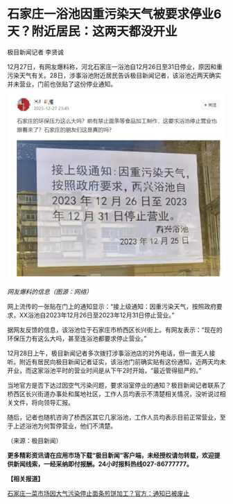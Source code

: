 # 石家庄一浴池因重污染天气被要求停业6天？附近居民：这两天都没开业

极目新闻记者 李贤诚

12月27日，有网友爆料称，河北石家庄一浴池自12月26日至31日停业，原因和重污染天气有关。28日，涉事浴池附近居民告诉极目新闻记者，该浴池近两天确实并未营业，门前也张贴了这份停业通知。

![143c996addbcad11ea0df3c2ba5bcfaa.jpg](./石家庄一浴池因重污染天气被要求停业6天附近居民这两天都没开业/143c996addbcad11ea0df3c2ba5bcfaa.jpg)

 _网友爆料的信息（图源：网络）_

网上流传的一张贴在门上的通知显示：“接上级通知：因重污染天气，按照政府要求，XX浴池自2023年12月26日至2023年12月31日停止营业。”

据网友反馈的信息，该浴池位于石家庄市桥西区长兴街上。有网友表示：“现在的环保压力有这么大吗，甚至连浴池都要求停止营业。”

12月28日上午，极目新闻记者多次拨打涉事浴池店的对外电话，但一直无人接听。附近有居民向极目新闻记者证实，该浴池门前确实贴有这份通知，近两天均未开业，而这家浴池平时的营业时间是从下午2时开始，“最近管得挺严的。”

当地官方是否下达过因空气污染问题，要求浴室停业的通知？极目新闻记者联系了桥西区长兴街道办事处和属地社区，工作人员均表示不清楚相关情况，没听说过相关文件，将向领导汇报。

随后，记者也随机咨询了桥西区其它几家浴池，工作人员均表示目前正常营业，至于上述浴池为何暂停营业，他们不清楚。

（来源：极目新闻）

**更多精彩资讯请在应用市场下载“极目新闻”客户端，未经授权请勿转载，欢迎提供新闻线索，一经采纳即付报酬。24小时报料热线027-86777777。**

**【相关报道】**

[石家庄一菜市场因大气污染停止面条煎饼加工？官方：通知已被废止](https://news.qq.com/rain/a/20231227A06CUS00)

